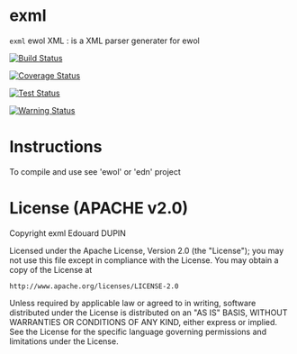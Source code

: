 exml
====

`exml` ewol XML : is a XML parser generater for ewol

[![Build Status](https://travis-ci.org/atria-soft/exml.svg?branch=master)](https://travis-ci.org/atria-soft/exml)

[![Coverage Status](http://atria-soft.com/ci/coverage/atria-soft/exml.svg?branch=master)](http://atria-soft.com/ci/atria-soft/exml)

[![Test Status](http://atria-soft.com/ci/test/atria-soft/exml.svg?branch=master)](http://atria-soft.com/ci/atria-soft/exml)

[![Warning Status](http://atria-soft.com/ci/warning/atria-soft/exml.svg?branch=master)](http://atria-soft.com/ci/atria-soft/exml)


Instructions
============

To compile and use see 'ewol' or 'edn' project

License (APACHE v2.0)
=====================
Copyright exml Edouard DUPIN

Licensed under the Apache License, Version 2.0 (the "License");
you may not use this file except in compliance with the License.
You may obtain a copy of the License at

    http://www.apache.org/licenses/LICENSE-2.0

Unless required by applicable law or agreed to in writing, software
distributed under the License is distributed on an "AS IS" BASIS,
WITHOUT WARRANTIES OR CONDITIONS OF ANY KIND, either express or implied.
See the License for the specific language governing permissions and
limitations under the License.